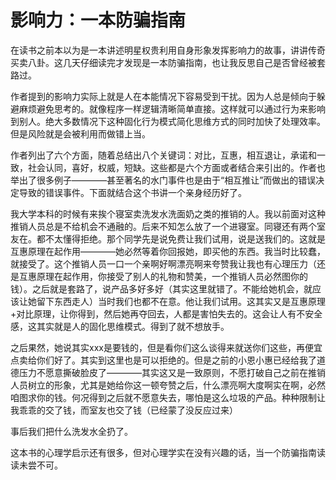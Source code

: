 # 影响力：一本防骗指南

在读书之前本以为是一本讲述明星权贵利用自身形象发挥影响力的故事，讲讲传奇买卖八卦。这几天仔细读完才发现是一本防骗指南，也让我反思自己是否曾经被套路过。

作者提到的影响力实际上就是人在本能情况下容易受到干扰。因为人总是倾向于躲避麻烦避免思考的。就像程序一样逻辑清晰简单直接。这样就可以通过行为来影响到别人。绝大多数情况下这种固化行为模式简化思维方式的同时加快了处理效率。但是风险就是会被利用而做错上当。

作者列出了六个方面，随着总结出八个关键词：对比，互惠，相互退让，承诺和一致，社会认同，喜好，权威，短缺。这些都是六个方面或者结合来引出的。作者也举出了很多例子————甚至著名的水门事件也是由于“相互推让”而做出的错误决定导致的错误事件。下面就结合这个书讲一个亲身经历好了。

我大学本科的时候有来挨个寝室卖洗发水洗面奶之类的推销的人。我以前面对这种推销人员总是不给机会不通融的。后来不知怎么放了一个进寝室。同寝还有两个室友在。都不太懂得拒绝。那个同学先是说免费让我们试用，说是送我们的。这就是互惠原理在起作用————她必然等着你回报她，即买他的东西。我当时比较蠢，就接受了。这个推销人员一口一个亲啊好啊漂亮啊来夸赞我让我也有心理压力（还是互惠原理在起作用，你接受了别人的礼物和赞美，一个推销人员必然图你的钱）。之后就是套路了，说产品多好多好（其实这里就错了。不能给她机会，就应该让她留下东西走人）当时我们也都不在意。他让我们试用。这其实又是互惠原理+对比原理，让你得到，然后她再夺回去，人都是害怕失去的。这会让人有不安全感，这其实就是人的固化思维模式。得到了就不想放手。

之后果然，她说其实xxx是要钱的，但是看你们这么谈得来就送你们这些，再便宜点卖给你们好了。其实到这里也是可以拒绝的。但是之前的小恩小惠已经给我了道德压力不愿意撕破脸皮了————其实这又是一致原则，不愿打破自己之前在推销人员树立的形象，尤其是她给你这一顿夸赞之后，什么漂亮啊大度啊实在啊，必然咱图求你的钱。何况得到之后就不愿意失去，哪怕是这么垃圾的产品。种种限制让我乖乖的交了钱，而室友也交了钱（已经蒙了没反应过来）

事后我们把什么洗发水全扔了。

这本书的心理学启示还有很多，但对心理学实在没有兴趣的话，当一个防骗指南读读未尝不可。